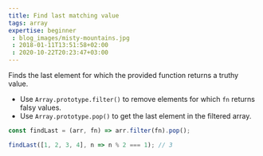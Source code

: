 ```yaml
---
title: Find last matching value
tags: array
expertise: beginner
 : blog_images/misty-mountains.jpg
 : 2018-01-11T13:51:58+02:00
 : 2020-10-22T20:23:47+03:00
---
```


Finds the last element for which the provided function returns a truthy value.

- Use `Array.prototype.filter()` to remove elements for which `fn` returns falsy values.
- Use `Array.prototype.pop()` to get the last element in the filtered array.

```js
const findLast = (arr, fn) => arr.filter(fn).pop();
```

```js
findLast([1, 2, 3, 4], n => n % 2 === 1); // 3
```

